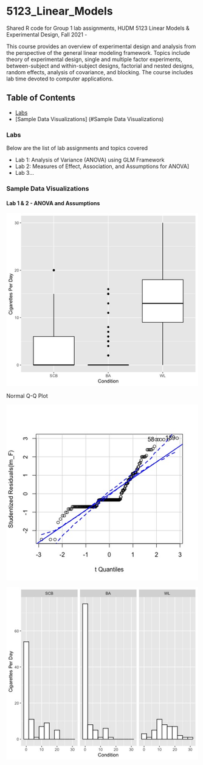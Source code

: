 # 5123_Linear_Models
Shared R code for Group 1 lab assignments, HUDM 5123 Linear Models & Experimental Design, Fall 2021 - 

This course provides an overview of experimental design and analysis from the perspective of
the general linear modeling framework. Topics include theory of experimental design, single and multiple factor experiments, between-subject and within-subject designs, factorial and nested designs, random effects, analysis of covariance, and blocking. The course includes lab time devoted to computer applications.

## Table of Contents 
* [Labs](#Labs)
* [Sample Data Visualizations] (#Sample Data Visualizations)




### Labs 
Below are the list of lab assignments and topics covered
* Lab 1: Analysis of Variance (ANOVA) using GLM Framework 
* Lab 2: Measures of Effect, Association, and Assumptions for ANOVA]
* Lab 3... 

### Sample Data Visualizations



#### Lab 1 & 2 - ANOVA and Assumptions



![alt text](https://github.com/gzlupko/5123_Linear_Models/blob/main/Visualizations/cig_eot_boxplot.jpeg) 


Normal Q-Q Plot 

![alt text](https://github.com/gzlupko/5123_Linear_Models/blob/main/Visualizations/qq-polot.jpeg) 





![alt text](https://github.com/gzlupko/5123_Linear_Models/blob/main/Visualizations/cig_EOT_hist.jpeg) 



